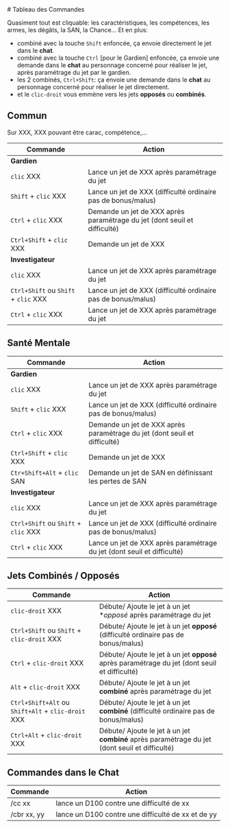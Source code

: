 <!--- This file is auto generated from module/manual/fr/commands_cheat_sheet.md --># Tableau des Commandes

Quasiment tout est cliquable: les caractéristiques, les compétences, les armes, les dégâts, la SAN, la Chance...
Et en plus:

- combiné avec la touche `Shift` enfoncée, ça envoie directement le jet dans le **chat**.
- combiné avec la touche `Ctrl` [pour le Gardien] enfoncée, ça envoie une demande dans le **chat** au personnage concerné pour réaliser le jet, après paramétrage du jet par le gardien.
- les 2 combinés, `Ctrl+Shift`: ça envoie une demande dans le **chat** au personnage concerné pour réaliser le jet directement.
- et le `clic-droit` vous emmène vers les jets **opposés** ou **combinés**.

## Commun

Sur XXX, XXX pouvant être carac, compétence,...

| Commande                             | Action                                                                    |
| ------------------------------------ | ------------------------------------------------------------------------- |
| **Gardien**                          |
| `clic` XXX                           | Lance un jet de XXX après paramétrage du jet                              |
| `Shift` + `clic` XXX                 | Lance un jet de XXX (difficulté ordinaire pas de bonus/malus)             |
| `Ctrl` + `clic` XXX                  | Demande un jet de XXX après paramétrage du jet (dont seuil et difficulté) |
| `Ctrl+Shift` + `clic` XXX            | Demande un jet de XXX                                                     |
| **Investigateur**                    |
| `clic` XXX                           | Lance un jet de XXX après paramétrage du jet                              |
| `Ctrl+Shift` ou `Shift` + `clic` XXX | Lance un jet de XXX (difficulté ordinaire pas de bonus/malus)             |
| `Ctrl` + `clic` XXX                  | Lance un jet de XXX après paramétrage du jet                              |

## Santé Mentale

| Commande                             | Action                                                                    |
| ------------------------------------ | ------------------------------------------------------------------------- |
| **Gardien**                          |
| `clic` XXX                           | Lance un jet de XXX après paramétrage du jet                              |
| `Shift` + `clic` XXX                 | Lance un jet de XXX (difficulté ordinaire pas de bonus/malus)             |
| `Ctrl` + `clic` XXX                  | Demande un jet de XXX après paramétrage du jet (dont seuil et difficulté) |
| `Ctrl+Shift` + `clic` XXX            | Demande un jet de XXX                                                     |
| `Ctr+Shift+Alt` + `clic` SAN         | Demande un jet de SAN en définissant les pertes de SAN                    |
| **Investigateur**                    |
| `clic` XXX                           | Lance un jet de XXX après paramétrage du jet                              |
| `Ctrl+Shift` ou `Shift` + `clic` XXX | Lance un jet de XXX (difficulté ordinaire pas de bonus/malus)             |
| `Ctrl` + `clic` XXX                  | Lance un jet de XXX après paramétrage du jet (dont seuil et difficulté)   |

## Jets Combinés / Opposés

| Commande                                           | Action                                                                                         |
| -------------------------------------------------- | ---------------------------------------------------------------------------------------------- |
| `clic-droit` XXX                                   | Débute/ Ajoute le jet à un jet \*_opposé_ après paramétrage du jet                             |
| `Ctrl+Shift` ou `Shift` + `clic-droit` XXX         | Débute/ Ajoute le jet à un jet **opposé** (difficulté ordinaire pas de bonus/malus)            |
| `Ctrl` + `clic-droit` XXX                          | Débute/ Ajoute le jet à un jet **opposé** après paramétrage du jet (dont seuil et difficulté)  |
| `Alt` + `clic-droit` XXX                           | Débute/ Ajoute le jet à un jet **combiné** après paramétrage du jet                            |
| `Ctrl+Shift+Alt` ou `Shift+Alt` + `clic-droit` XXX | Débute/ Ajoute le jet à un jet **combiné** (difficulté ordinaire pas de bonus/malus)           |
| `Ctrl+Alt` + `clic-droit` XXX                      | Débute/ Ajoute le jet à un jet **combiné** après paramétrage du jet (dont seuil et difficulté) |

## Commandes dans le Chat

| Commande    | Action                                             |
| ----------- | -------------------------------------------------- |
| /cc xx      | lance un D100 contre une difficulté de xx          |
| /cbr xx, yy | lance un D100 contre une difficulté de xx et de yy |
